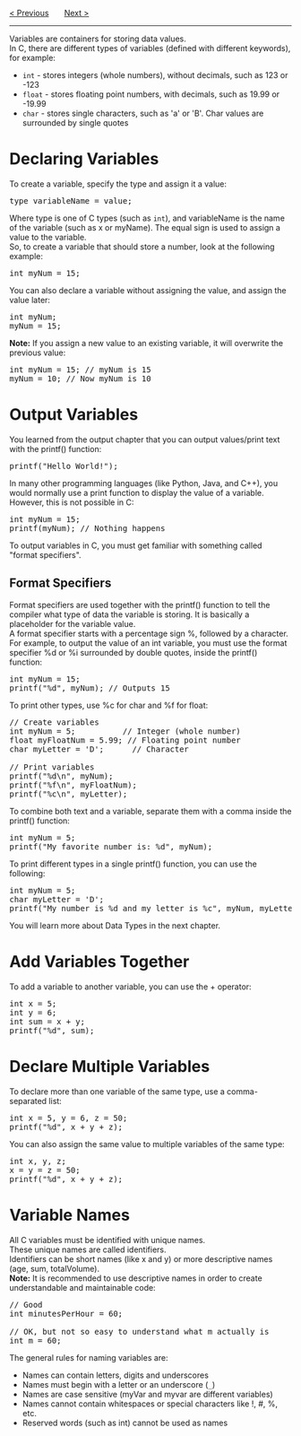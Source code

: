 <a href="/Comments.md">&lt; Previous</a>
&nbsp;&nbsp;&nbsp;&nbsp;&nbsp;
<a href="/Data-Types.md">Next &gt;</a>
<hr>
Variables are containers for storing data values.
<br>
In C, there are different types of variables (defined with different keywords), for example:
<ul>
  <li><code>int</code> - stores integers (whole numbers), without decimals, such as 123 or -123
  <li><code>float</code> - stores floating point numbers, with decimals, such as 19.99 or -19.99
  <li><code>char</code> - stores single characters, such as 'a' or 'B'. Char values are surrounded by single quotes
</ul>
<h1>Declaring Variables</h1>
To create a variable, specify the type and assign it a value:
<pre>type variableName = value;</pre>
Where type is one of C types (such as <code>int</code>), and variableName is the name of the variable (such as x or myName). The equal sign is used to assign a value to the variable.
<br>
So, to create a variable that should store a number, look at the following example:
<pre>int myNum = 15;</pre>
You can also declare a variable without assigning the value, and assign the value later:
<pre>
int myNum;
myNum = 15;
</pre>
<b>Note:</b> If you assign a new value to an existing variable, it will overwrite the previous value:
<pre>
int myNum = 15; // myNum is 15
myNum = 10; // Now myNum is 10
</pre>
<h1>Output Variables</h1>
You learned from the output chapter that you can output values/print text with the printf() function:
<pre>printf("Hello World!");</pre>
In many other programming languages (like Python, Java, and C++), you would normally use a print function to display the value of a variable. However, this is not possible in C:
<pre>
int myNum = 15;
printf(myNum); // Nothing happens
</pre>
To output variables in C, you must get familiar with something called "format specifiers".
<h2>Format Specifiers</h2>
Format specifiers are used together with the printf() function to tell the compiler what type of data the variable is storing. It is basically a placeholder for the variable value.
<br>
A format specifier starts with a percentage sign %, followed by a character.
<br>
For example, to output the value of an int variable, you must use the format specifier %d or %i surrounded by double quotes, inside the printf() function:
<pre>
int myNum = 15;
printf("%d", myNum); // Outputs 15
</pre>
To print other types, use %c for char and %f for float:
<pre>
// Create variables
int myNum = 5;          // Integer (whole number)
float myFloatNum = 5.99; // Floating point number
char myLetter = 'D';      // Character<br>
// Print variables
printf("%d\n", myNum);
printf("%f\n", myFloatNum);
printf("%c\n", myLetter);
</pre>
To combine both text and a variable, separate them with a comma inside the printf() function:
<pre>
int myNum = 5;
printf("My favorite number is: %d", myNum);
</pre>
To print different types in a single printf() function, you can use the following:
<pre>
int myNum = 5;
char myLetter = 'D';
printf("My number is %d and my letter is %c", myNum, myLetter);
</pre>
You will learn more about Data Types in the next chapter.
<h1>Add Variables Together</h1>
To add a variable to another variable, you can use the + operator:
<pre>
int x = 5;
int y = 6;
int sum = x + y;
printf("%d", sum);
</pre>
<h1>Declare Multiple Variables</h1>
To declare more than one variable of the same type, use a comma-separated list:
<pre>
int x = 5, y = 6, z = 50;
printf("%d", x + y + z);
</pre>
You can also assign the same value to multiple variables of the same type:
<pre>
int x, y, z;
x = y = z = 50;
printf("%d", x + y + z);
</pre>
<h1>Variable Names</h1>
All C variables must be identified with unique names.
<br>
These unique names are called identifiers.
<br>
Identifiers can be short names (like x and y) or more descriptive names (age, sum, totalVolume).
<br>
<b>Note:</b> It is recommended to use descriptive names in order to create understandable and maintainable code:
<pre>
// Good
int minutesPerHour = 60;<br>
// OK, but not so easy to understand what m actually is
int m = 60;
</pre>
The general rules for naming variables are:
<ul>
  <li>Names can contain letters, digits and underscores
  <li>Names must begin with a letter or an underscore (<code>_</code>)
  <li>Names are case sensitive (myVar and myvar are different variables)
  <li>Names cannot contain whitespaces or special characters like !, #, %, etc.
  <li>Reserved words (such as int) cannot be used as names
</ul>

